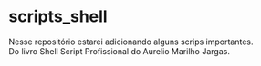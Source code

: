# scripts_shell
Nesse repositório estarei adicionando alguns scrips importantes.  
Do livro Shell Script Profissional do Aurelio Marilho Jargas. 
